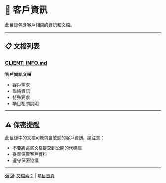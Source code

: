 # 👥 客戶資訊

此目錄包含客戶相關的資訊和文檔。

---

## 📋 文檔列表

### [CLIENT_INFO.md](CLIENT_INFO.md)
**客戶資訊文檔**
- 客戶需求
- 聯絡資訊
- 特殊要求
- 項目相關說明

---

## ⚠️ 保密提醒

此目錄中的文檔可能包含敏感的客戶資訊，請注意：
- 不要將這些文檔提交到公開的代碼庫
- 妥善保管客戶資料
- 遵守保密協議

---

**返回**: [文檔索引](../../DOCS_INDEX.md) | [項目首頁](../../README.md)

